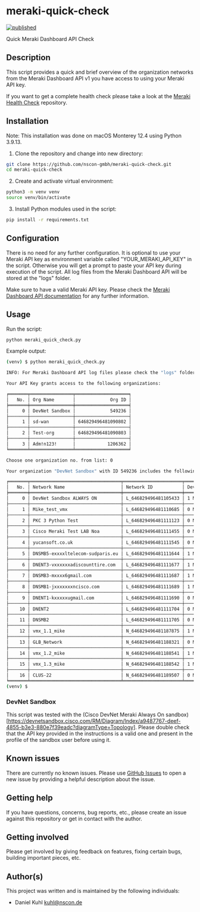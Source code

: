 # meraki-quick-check

[![published](https://static.production.devnetcloud.com/codeexchange/assets/images/devnet-published.svg)](https://developer.cisco.com/codeexchange/github/repo/nscon-gmbh/meraki-quick-check)

Quick Meraki Dashboard API Check
 
## Description

This script provides a quick and brief overview of the organization networks from the Meraki Dashboard API v1 you have access to using your Meraki API key. 

If you want to get a complete health check please take a look at the [Meraki Health Check](https://developer.cisco.com/codeexchange/github/repo/obrigg/meraki-health-check/) repository.

## Installation

Note: This installation was done on macOS Monterey 12.4 using Python 3.9.13.

1. Clone the repository and change into new directory:

```bash
git clone https://github.com/nscon-gmbh/meraki-quick-check.git
cd meraki-quick-check
```

2. Create and activate virtual environment:

```bash
python3 -m venv venv
source venv/bin/activate
```

3. Install Python modules used in the script:

```bash
pip install -r requirements.txt
```

## Configuration

There is no need for any further configuration. It is optional to use your Meraki API key as environment variable called "YOUR_MERAKI_API_KEY" in the script. Otherwise you will get a prompt to paste your API key during execution of the script. All log files from the Meraki Dashboard API will be stored at the "logs" folder.

Make sure to have a valid Meraki API key. Please check the [Meraki Dashboard API documentation](https://developer.cisco.com/meraki/api-v1/) for any further information.


## Usage

Run the script:

```bash
python meraki_quick_check.py
```

Example output:

```bash
(venv) $ python meraki_quick_check.py

INFO: For Meraki Dashboard API log files please check the "logs" folder.

Your API Key grants access to the following organizations:

╒═══════╤════════════════╤════════════════════╕
│   No. │ Org Name       │             Org ID │
╞═══════╪════════════════╪════════════════════╡
│     0 │ DevNet Sandbox │             549236 │
├───────┼────────────────┼────────────────────┤
│     1 │ sd-wan         │ 646829496481090802 │
├───────┼────────────────┼────────────────────┤
│     2 │ Test-org       │ 646829496481090803 │
├───────┼────────────────┼────────────────────┤
│     3 │ Adm!n123!      │            1206362 │
╘═══════╧════════════════╧════════════════════╛

Choose one organization no. from list: 0

Your organization "DevNet Sandbox" with ID 549236 includes the following networks:

╒═══════╤══════════════════════════════════╤══════════════════════╤════════════════════════════════════╤════════════════════╤════════════════════╕
│   No. │ Network Name                     │ Network ID           │ Devices                            │ Clients last 24h   │ Traffic last 24h   │
╞═══════╪══════════════════════════════════╪══════════════════════╪════════════════════════════════════╪════════════════════╪════════════════════╡
│     0 │ DevNet Sandbox ALWAYS ON         │ L_646829496481105433 │ 1 MX(s), 2 MS(s), 4 MR(s), 0 MV(s) │ 0 On / 0 Off       │ n/a                │
├───────┼──────────────────────────────────┼──────────────────────┼────────────────────────────────────┼────────────────────┼────────────────────┤
│     1 │ Mike_test_vmx                    │ L_646829496481110685 │ 0 MX(s), 0 MS(s), 0 MR(s), 0 MV(s) │ 0 On / 0 Off       │ n/a                │
├───────┼──────────────────────────────────┼──────────────────────┼────────────────────────────────────┼────────────────────┼────────────────────┤
│     2 │ PKC 3 Python Test                │ L_646829496481111123 │ 0 MX(s), 0 MS(s), 0 MR(s), 0 MV(s) │ 0 On / 0 Off       │ n/a                │
├───────┼──────────────────────────────────┼──────────────────────┼────────────────────────────────────┼────────────────────┼────────────────────┤
│     3 │ Cisco Meraki Test LAB Noa        │ L_646829496481111455 │ 0 MX(s), 0 MS(s), 0 MR(s), 0 MV(s) │ 0 On / 0 Off       │ n/a                │
├───────┼──────────────────────────────────┼──────────────────────┼────────────────────────────────────┼────────────────────┼────────────────────┤
│     4 │ yucansoft.co.uk                  │ L_646829496481111545 │ 0 MX(s), 0 MS(s), 0 MR(s), 0 MV(s) │ 0 On / 0 Off       │ n/a                │
├───────┼──────────────────────────────────┼──────────────────────┼────────────────────────────────────┼────────────────────┼────────────────────┤
│     5 │ DNSMB5-exxxxltelecom-sudparis.eu │ L_646829496481111644 │ 1 MX(s), 0 MS(s), 1 MR(s), 0 MV(s) │ 0 On / 0 Off       │ n/a                │
├───────┼──────────────────────────────────┼──────────────────────┼────────────────────────────────────┼────────────────────┼────────────────────┤
│     6 │ DNENT3-vxxxxxxadiscounttire.com  │ L_646829496481111677 │ 1 MX(s), 1 MS(s), 1 MR(s), 1 MV(s) │ 0 On / 0 Off       │ n/a                │
├───────┼──────────────────────────────────┼──────────────────────┼────────────────────────────────────┼────────────────────┼────────────────────┤
│     7 │ DNSMB3-mxxxx6gmail.com           │ L_646829496481111687 │ 1 MX(s), 1 MS(s), 2 MR(s), 0 MV(s) │ 0 On / 0 Off       │ n/a                │
├───────┼──────────────────────────────────┼──────────────────────┼────────────────────────────────────┼────────────────────┼────────────────────┤
│     8 │ DNSMB1-jxxxxxxxncisco.com        │ L_646829496481111689 │ 1 MX(s), 1 MS(s), 2 MR(s), 0 MV(s) │ 0 On / 0 Off       │ n/a                │
├───────┼──────────────────────────────────┼──────────────────────┼────────────────────────────────────┼────────────────────┼────────────────────┤
│     9 │ DNENT1-kxxxxxugmail.com          │ L_646829496481111690 │ 0 MX(s), 0 MS(s), 0 MR(s), 0 MV(s) │ 0 On / 0 Off       │ n/a                │
├───────┼──────────────────────────────────┼──────────────────────┼────────────────────────────────────┼────────────────────┼────────────────────┤
│    10 │ DNENT2                           │ L_646829496481111704 │ 0 MX(s), 0 MS(s), 0 MR(s), 0 MV(s) │ 0 On / 0 Off       │ n/a                │
├───────┼──────────────────────────────────┼──────────────────────┼────────────────────────────────────┼────────────────────┼────────────────────┤
│    11 │ DNSMB2                           │ L_646829496481111705 │ 0 MX(s), 1 MS(s), 1 MR(s), 0 MV(s) │ 0 On / 0 Off       │ n/a                │
├───────┼──────────────────────────────────┼──────────────────────┼────────────────────────────────────┼────────────────────┼────────────────────┤
│    12 │ vmx_1.1_mike                     │ N_646829496481187875 │ 1 MX(s), 0 MS(s), 0 MR(s), 0 MV(s) │ 0 On / 0 Off       │ n/a                │
├───────┼──────────────────────────────────┼──────────────────────┼────────────────────────────────────┼────────────────────┼────────────────────┤
│    13 │ GLB_Network                      │ N_646829496481188321 │ 0 MX(s), 0 MS(s), 0 MR(s), 0 MV(s) │ 0 On / 0 Off       │ n/a                │
├───────┼──────────────────────────────────┼──────────────────────┼────────────────────────────────────┼────────────────────┼────────────────────┤
│    14 │ vmx_1.2_mike                     │ N_646829496481188541 │ 1 MX(s), 0 MS(s), 0 MR(s), 0 MV(s) │ 0 On / 0 Off       │ n/a                │
├───────┼──────────────────────────────────┼──────────────────────┼────────────────────────────────────┼────────────────────┼────────────────────┤
│    15 │ vmx_1.3_mike                     │ N_646829496481188542 │ 1 MX(s), 0 MS(s), 0 MR(s), 0 MV(s) │ 0 On / 0 Off       │ n/a                │
├───────┼──────────────────────────────────┼──────────────────────┼────────────────────────────────────┼────────────────────┼────────────────────┤
│    16 │ CLUS-22                          │ N_646829496481189507 │ 0 MX(s), 0 MS(s), 0 MR(s), 2 MV(s) │ 0 On / 0 Off       │ n/a                │
╘═══════╧══════════════════════════════════╧══════════════════════╧════════════════════════════════════╧════════════════════╧════════════════════╛
(venv) $ 
```

### DevNet Sandbox

This script was tested with the (Cisco DevNet Meraki Always On sandbox)[https://devnetsandbox.cisco.com/RM/Diagram/Index/a9487767-deef-4855-b3e3-880e7f39eadc?diagramType=Topology]. Please double check that the API key provided in the instructions is a valid one and present in the profile of the sandbox user before using it.

## Known issues

There are currently no known issues. Please use [GitHub Issues](https://github.com/nscon-gmbh/meraki-quick-check/issues) to open a new issue by providing a helpful description about the issue.

## Getting help

If you have questions, concerns, bug reports, etc., please create an issue against this repository or get in contact with the author.

## Getting involved

Please get involved by giving feedback on features, fixing certain bugs, building important pieces, etc.

## Author(s)

This project was written and is maintained by the following individuals:

* Daniel Kuhl <kuhl@nscon.de>
